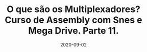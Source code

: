 ---
layout: page
title: "O que são os Multiplexadores? Curso de Assembly com Snes e Mega Drive. Parte 11."
date: 2020-09-02
type: video
description: Neste vídeo falo sobre os multiplexadores, que são encontrados tanto nos cartuchos como internamente nas Cpus. No vídeo eu explico sobre os Decoders e sobre o Multiplexadores.
entry_number: 97
youtube_video_id: BLYKg1kXmJ4
repository: 0097-curso-assembly-snes-mega-parte11
has_code: false
has_p5: false
tags: [Assembly, Snes, Mega Drive, Romhacking, Multiplexadores, Decoders]
playlists: [Curso de Assembly com Snes e Mega Drive]
permalink: /curso-assembly-snes-mega-parte11/
---
